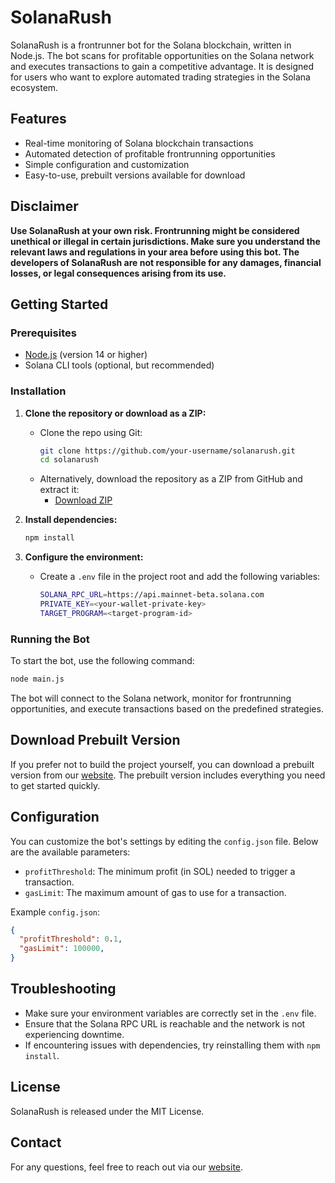 # SolanaRush

SolanaRush is a frontrunner bot for the Solana blockchain, written in Node.js. The bot scans for profitable opportunities on the Solana network and executes transactions to gain a competitive advantage. It is designed for users who want to explore automated trading strategies in the Solana ecosystem.

## Features

- Real-time monitoring of Solana blockchain transactions
- Automated detection of profitable frontrunning opportunities
- Simple configuration and customization
- Easy-to-use, prebuilt versions available for download

## Disclaimer

**Use SolanaRush at your own risk. Frontrunning might be considered unethical or illegal in certain jurisdictions. Make sure you understand the relevant laws and regulations in your area before using this bot. The developers of SolanaRush are not responsible for any damages, financial losses, or legal consequences arising from its use.**

## Getting Started

### Prerequisites

- [Node.js](https://nodejs.org/) (version 14 or higher)
- Solana CLI tools (optional, but recommended)

### Installation

1. **Clone the repository or download as a ZIP:**
   - Clone the repo using Git:
     ```bash
     git clone https://github.com/your-username/solanarush.git
     cd solanarush
     ```
   - Alternatively, download the repository as a ZIP from GitHub and extract it:
     - [Download ZIP](https://github.com/your-username/solanarush/archive/refs/heads/main.zip)

2. **Install dependencies:**
   ```bash
   npm install
   ```

3. **Configure the environment:**
   - Create a `.env` file in the project root and add the following variables:
     ```bash
     SOLANA_RPC_URL=https://api.mainnet-beta.solana.com
     PRIVATE_KEY=<your-wallet-private-key>
     TARGET_PROGRAM=<target-program-id>
     ```

### Running the Bot
To start the bot, use the following command:
```bash
node main.js
```

The bot will connect to the Solana network, monitor for frontrunning opportunities, and execute transactions based on the predefined strategies.

## Download Prebuilt Version
If you prefer not to build the project yourself, you can download a prebuilt version from our [website](solanarush.app). The prebuilt version includes everything you need to get started quickly.

## Configuration
You can customize the bot's settings by editing the `config.json` file. Below are the available parameters:

- `profitThreshold`: The minimum profit (in SOL) needed to trigger a transaction.
- `gasLimit`: The maximum amount of gas to use for a transaction.

Example `config.json`:
```json
{
  "profitThreshold": 0.1,
  "gasLimit": 100000,
}
```

## Troubleshooting
- Make sure your environment variables are correctly set in the `.env` file.
- Ensure that the Solana RPC URL is reachable and the network is not experiencing downtime.
- If encountering issues with dependencies, try reinstalling them with `npm install`.

## License
SolanaRush is released under the MIT License.

## Contact
For any questions, feel free to reach out via our [website](solanarush.app).
